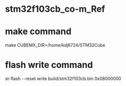 # stm32f103cb_co-m_Ref

# make command
make CUBEMX_DIR=/home/kdj6724/STM32Cube

# flash write command
st-flash --reset write build/stm32f103cb.bin 0x08000000
